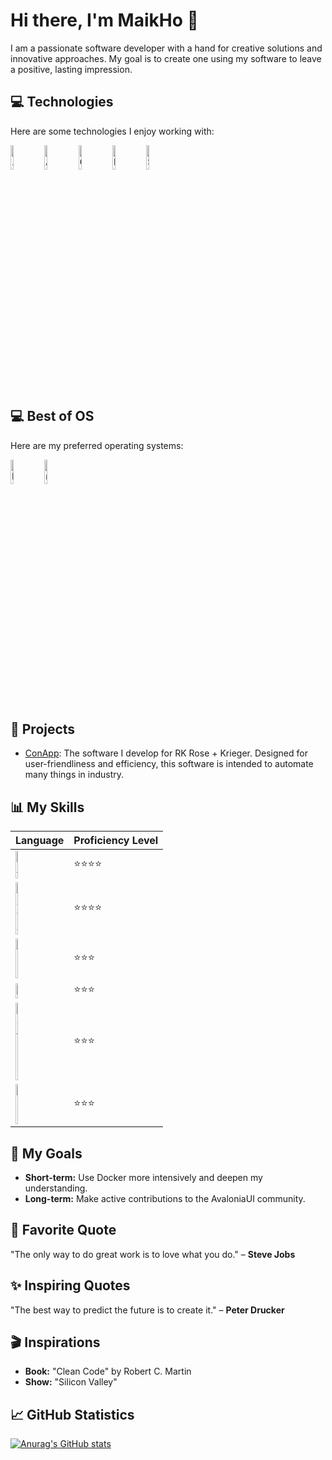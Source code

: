 
# Hi there, I'm MaikHo 👋

I am a passionate software developer with a hand for creative solutions and innovative approaches. My goal is to create one using my software 
to leave a positive, lasting impression.

## 💻 Technologies
Here are some technologies I enjoy working with:
<p> 
 
 <img width="10%" src="https://www.vectorlogo.zone/logos/dotnet/dotnet-ar21.svg" alt=".NET">
 <img width="10%" src="https://www.vectorlogo.zone/logos/avaloniauinet/avaloniauinet-ar21.svg" alt="AvaloniaUI">
 <img width="10%" src="https://www.vectorlogo.zone/logos/git-scm/git-scm-ar21.svg" alt="Git">
 <img width="10%" src="https://www.vectorlogo.zone/logos/docker/docker-ar21.svg" alt="Docker">
 <img width="10%" src="https://www.vectorlogo.zone/logos/sqlite/sqlite-ar21.svg" alt="SQLite"> 
</p>

## 💻 Best of OS
Here are my preferred operating systems:
<p> 
 
 <img width="10%" src="https://www.vectorlogo.zone/logos/linux/linux-ar21.svg" alt="Linux">
 <img width="10%" src="https://www.vectorlogo.zone/logos/apple/apple-icon.svg" alt="macOS">
 
</p>


## 🚀 Projects
- [ConApp](https://github.com/sorry/RK_privat): The software I develop for RK Rose + Krieger. Designed for user-friendliness and efficiency, this software is intended to automate many things in industry.

## 📊 My Skills
| Language | Proficiency Level |
|--------------|----------------|
| <img width="15%" src="https://upload.wikimedia.org/wikipedia/commons/b/bd/Logo_C_sharp.svg" alt="C#"> | ⭐⭐⭐⭐         |
| <img width="20%" src="https://www.vectorlogo.zone/logos/java/java-ar21.svg" alt="Java"> | ⭐⭐⭐⭐          |
| <img width="15%" src="https://simpleicons.org/icons/cplusplus.svg" alt="C++"> | ⭐⭐⭐           |
| <img width="15%" src="https://simpleicons.org/icons/c.svg" alt="C"> | ⭐⭐⭐           |
| <img width="15%" src="https://simpleicons.org/icons/kotlin.svg" alt="Kotlin"> | ⭐⭐⭐           |
| <img width="20%" src="https://www.vectorlogo.zone/logos/php/php-ar21.svg" alt="PHP"> | ⭐⭐⭐           |

## 🎯 My Goals
- **Short-term:** Use Docker more intensively and deepen my understanding.
- **Long-term:** Make active contributions to the AvaloniaUI community.

## 💬 Favorite Quote
"The only way to do great work is to love what you do." – **Steve Jobs**

## ✨ Inspiring Quotes
"The best way to predict the future is to create it." – **Peter Drucker**

## 🎬 Inspirations
- **Book:** "Clean Code" by Robert C. Martin
- **Show:** "Silicon Valley"

## 📈 GitHub Statistics
[![Anurag's GitHub stats](https://github-readme-stats.vercel.app/api?username=MaikHo&show_icons=true&theme=dracula&count_private=true)](https://github.com/anuraghazra/github-readme-stats)
